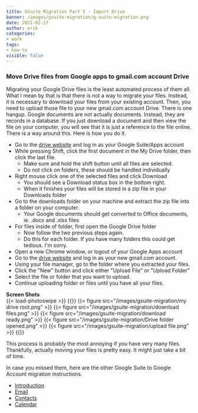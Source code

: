 ```yaml
---
title: GSuite Migration Part 5 - Import Drive
banner: /images/gsuite-migration/g-suite-migration.png
date: 2021-02-27
author: erik
categories:
- work
tags:
- how-to
visible: false
---
```

### Move Drive files from Google apps to gmail.com account Drive
Migrating your Google Drive files is the least automated process of them all. What I mean by that is that there is not a way to migrate your files. Instead, it is necessary to download your files from your existing account. Then, you need to upload those file to your new gmail.com account Drive. There is one hangup. Google documents are not actually documents. Instead, they are records in a database. If you just download a document and then view the file on your computer, you will see that it is just a reference to the file online. There is a way around this. Here is how you do it.

* Go to the [drive website](https://drive.google.com) and log in as your Google Suite/Apps account
* While pressing Shift, click the first document in the My Drive folder, then click the last file.
   * Make sure and hold the shift button until all files are selected.
   * Do not click on folders, these should be handled individually
* Right mouse click one of the selected files and click Download
   * You should see a Download status box in the bottom right.
   * When it finishes your files will be stored in a zip file in your Downloads folder
* Go to the downloads folder on your machine and extract the zip file into a folder on your computer.
   * Your Google documents should get converted to Office documents, ie. .docx and .xlsx files
* For files inside of folder, first open the Google Drive folder
   * Now follow the two previous steps again.
   * Do this for each folder. If you have many folders this could get tedious. I'm sorry.
* Open a new Chrome window, or logout of your Google Apps account
* Go to the [drive website](https://drive.google.com) and log in as your new gmail.com account.
* Using your file manager, go to the folder where you extracted your files.
* Click the "New" button and click either "Upload File" or "Upload Folder"
* Select the file or folder that you want to upload.
* Continue uploading folder or files until you have all your files.

**Screen Shots**  
{{< load-photoswipe >}} 
{{<gallery>}} 
  {{< figure src="/images/gsuite-migration/my drive root.png" >}}
  {{< figure src="/images/gsuite-migration/download files.png" >}}
  {{< figure src="/images/gsuite-migration/download ready.png" >}}
  {{< figure src="/images/gsuite-migration/Drive folder opened.png" >}}
  {{< figure src="/images/gsuite-migration/upload file.png" >}}
{{</gallery>}}

This process is probably the most annoying if you have very many files. Thankfully, actually moving your files is pretty easy. It might just take a bit of time.

In case you missed them, here are the other Google Suite to Google Account migration instructions.
* [Introduction](/2021/02/gsuite-migration-intro/)
* [Email](/2021/02/gsuite-migration-email/)
* [Contacts](/2021/02/gsuite-migration-contacts/)
* [Calendar](/2021/02/gsuite-migration-calendar/)


